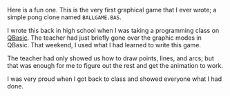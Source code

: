 Here is a fun one.
This is the very first graphical game that I ever wrote; a simple pong clone named `BALLGAME.BAS`.

I wrote this back in high school when I was taking a programming class on [QBasic](https://en.wikipedia.org/wiki/QBasic).
The teacher had just briefly gone over the graphic modes in QBasic.
That weekend, I used what I had learned to write this game.

The teacher had only showed us how to draw points, lines, and arcs;
but that was enough for me to figure out the rest and get the animation to work.

I was very proud when I got back to class and showed everyone what I had done.